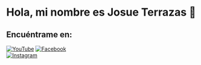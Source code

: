 # Hola, mi nombre es Josue Terrazas 👋

<!--
**TerrazasJr316/TerrazasJr316** is a ✨ _special_ ✨ repository because its `README.md` (this file) appears on your GitHub profile.

Here are some ideas to get you started:

- 🔭 I’m currently working on ...
- 🌱 I’m currently learning ...
- 👯 I’m looking to collaborate on ...
- 🤔 I’m looking for help with ...
- 💬 Ask me about ...
- 📫 How to reach me: ...
- 😄 Pronouns: ...
- ⚡ Fun fact: ...
-->

## Encuéntrame en:

[![YouTube](https://img.shields.io/badge/YouTube-Josue_Terrazas_Mendoza-FF0000?style=for-the-badge&logo=YouTube&logoColor=white&labelColor=101010)](https://youtube.com/@terrazasmendozajosue7523)
[![Facebook](https://img.shields.io/badge/Facebook-Josu%C3%A9_Terrazas-0866FF?style=for-the-badge&logo=Facebook&logoColor=white&labelColor=101010)](https://facebook.com/josue.terrazasmendoza)
</br>
[![Instagram](https://img.shields.io/badge/Instagram-jos__mdz316-E4405F?style=for-the-badge&logo=Instagram&logoColor=white&labelColor=101010)](https://www.instagram.com/jos_mdz316/)